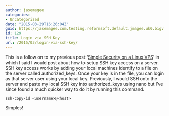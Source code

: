 ```yaml
---
author: jasemagee
categories:
- Uncategorized
date: "2015-03-29T16:26:04Z"
guid: https://jasemagee.com.testing.reformsoft.default.jmagee.uk0.bigv.io/?p=129
id: 129
title: Login via SSH Key
url: /2015/03/login-via-ssh-key/
---
```

This is a follow on to my previous post ‘[Simple Security on a Linux VPS](/2015/02/simple-security-linux-vps/)’ in which I said I would post about how to setup SSH key access on a server. SSH key access works by adding your local machines identify to a file on the server called authorized\_keys. Once your key is in the file, you can login as that server user using your local key. Previously, I would SSH onto the server and paste my local SSH key into authorized\_keys using nano but I’ve since found a much quicker way to do it by running this command.

```
ssh-copy-id <username>@<host>
```

Simples!